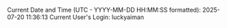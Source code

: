 Current Date and Time (UTC - YYYY-MM-DD HH:MM:SS formatted): 2025-07-20 11:36:13
Current User's Login: luckyaiman
